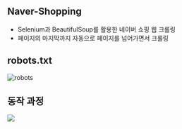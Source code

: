 ## Naver-Shopping
* Selenium과 BeautifulSoup를 활용한 네이버 쇼핑 웹 크롤링
* 페이지의 마지막까지 자동으로 페이지를 넘어가면서 크롤링

## robots.txt


![robots](https://github.com/Princess-s-recipe/Naver-Shopping/assets/57484815/ef160716-8df4-4dd1-8bfa-1aef00d15752)


## 동작 과정
<img src = "![GIFMaker_me-min](https://github.com/Princess-s-recipe/Naver-Shopping/assets/57484815/1f1c9126-0037-491f-99d8-8170d2d771b6)">
